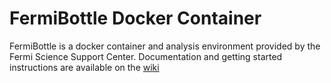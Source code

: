 # FermiBottle Docker Container

FermiBottle is a docker container and analysis environment provided by the Fermi Science Support Center. Documentation and getting started instructions are available on the [wiki](https://github.com/FermiSummerSchool/FermiBottle/wiki)
